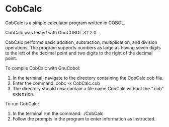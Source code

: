 # CobCalc
CobCalc is a simple calculator program written in COBOL. 

CobCalc was tested with GnuCOBOL 3.1.2.0.  

CobCalc performs basic addition, subtraction, multiplication, and division operations. The program supports numbers as large as having seven digits to the left of the decimal point and two digits to the right of the decimal point. 

To compile CobCalc with GnuCobol: 

1) In the terminal, navigate to the directory containing the CobCalc.cob file. 
2) Enter the command: cobc -x CobCalc.cob 
3) The directory should now contain a file name CobCalc without the “.cob” extension. 

To run CobCalc: 
1) In the terminal run the command: ./CobCalc
2) Follow the prompts in the program to enter information as instructed. 
